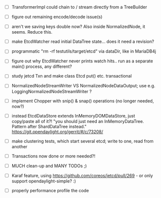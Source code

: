 
- [ ] TransformerImpl could chain to / stream directly from a TreeBuilder

- [ ] figure out remaining encode/decode issue(s)

- [ ] aren't we saving keys double now?  Also inside NormalizedNode, it seems.  Reduce this.

- [ ] make EtcdWatcher read initial DataTree state... does it need a revision?

- [ ] programmatic "rm -rf testutils/target/etcd" via dataDir, like in MariaDB4j

- [ ] figure out why EtcdWatcher never prints watch hits.. run as a separate main() process, any different?

- [ ] study jetcd Txn and make class Etcd put() etc. transactional

- [ ] NormalizedNodeStreamWriter VS NormalizedNodeDataOutput; use e.g. LoggingNormalizedNodeStreamWriter ?

- [ ] implement Chopper with snip() & snap() operations (no longer needed, now?)

- [ ] instead EtcdDataStore extends InMemoryDOMDataStore, just copy/paste all of it?!
      "you should just need an InMemoryDataTree. Pattern after ShardDataTree instead."
      https://git.opendaylight.org/gerrit/#/c/73208/

- [ ] make clustering tests, which start several etcd; write to one, read from another

- [ ] Transactions now done or more needed?!

- [ ] MUCH clean-up and MANY TODOs ;)

- [ ] Karaf feature, using https://github.com/coreos/jetcd/pull/269 - or only support opendaylight-simple? :)

- [ ] properly performance profile the code
